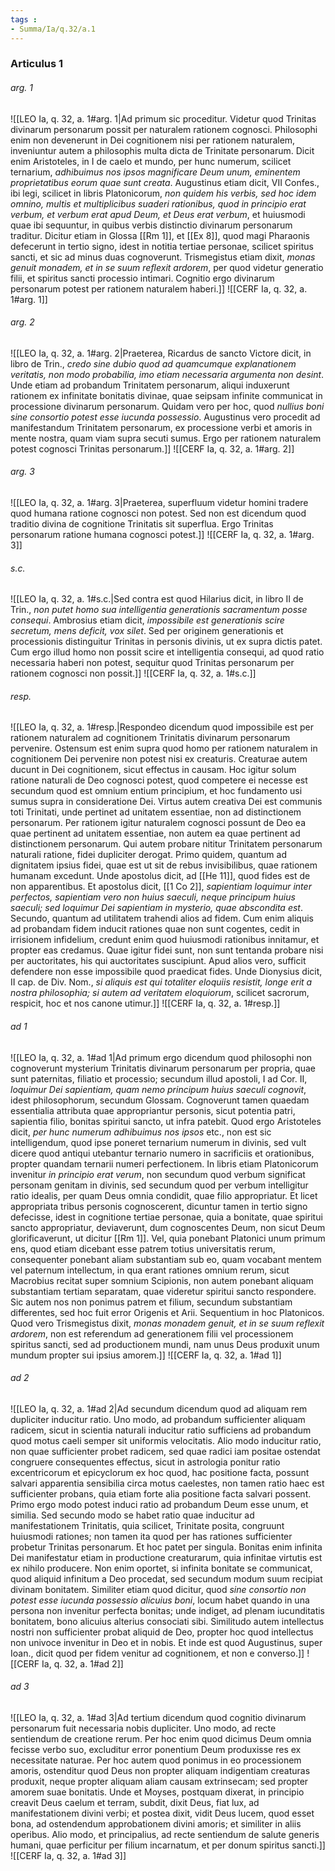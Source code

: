 ```yaml
---
tags : 
- Summa/Ia/q.32/a.1
---
```


### Articulus 1

###### arg. 1
![[LEO Ia, q. 32, a. 1#arg. 1|Ad primum sic proceditur. Videtur quod Trinitas divinarum personarum possit per naturalem rationem cognosci. Philosophi enim non devenerunt in Dei cognitionem nisi per rationem naturalem, inveniuntur autem a philosophis multa dicta de Trinitate personarum. Dicit enim Aristoteles, in I de caelo et mundo, per hunc numerum, scilicet ternarium, *adhibuimus nos ipsos magnificare Deum unum, eminentem proprietatibus eorum quae sunt creata*. Augustinus etiam dicit, VII Confes., ibi legi, scilicet in libris Platonicorum, *non quidem his verbis, sed hoc idem omnino, multis et multiplicibus suaderi rationibus, quod in principio erat verbum, et verbum erat apud Deum, et Deus erat verbum*, et huiusmodi quae ibi sequuntur, in quibus verbis distinctio divinarum personarum traditur. Dicitur etiam in Glossa [[Rm 1]], et [[Ex 8]], quod magi Pharaonis defecerunt in tertio signo, idest in notitia tertiae personae, scilicet spiritus sancti, et sic ad minus duas cognoverunt. Trismegistus etiam dixit, *monas genuit monadem, et in se suum reflexit ardorem*, per quod videtur generatio filii, et spiritus sancti processio intimari. Cognitio ergo divinarum personarum potest per rationem naturalem haberi.]]
![[CERF Ia, q. 32, a. 1#arg. 1]]

###### arg. 2
![[LEO Ia, q. 32, a. 1#arg. 2|Praeterea, Ricardus de sancto Victore dicit, in libro de Trin., *credo sine dubio quod ad quamcumque explanationem veritatis, non modo probabilia, imo etiam necessaria argumenta non desint*. Unde etiam ad probandum Trinitatem personarum, aliqui induxerunt rationem ex infinitate bonitatis divinae, quae seipsam infinite communicat in processione divinarum personarum. Quidam vero per hoc, quod *nullius boni sine consortio potest esse iucunda possessio*. Augustinus vero procedit ad manifestandum Trinitatem personarum, ex processione verbi et amoris in mente nostra, quam viam supra secuti sumus. Ergo per rationem naturalem potest cognosci Trinitas personarum.]]
![[CERF Ia, q. 32, a. 1#arg. 2]]

###### arg. 3
![[LEO Ia, q. 32, a. 1#arg. 3|Praeterea, superfluum videtur homini tradere quod humana ratione cognosci non potest. Sed non est dicendum quod traditio divina de cognitione Trinitatis sit superflua. Ergo Trinitas personarum ratione humana cognosci potest.]]
![[CERF Ia, q. 32, a. 1#arg. 3]]

###### s.c.
![[LEO Ia, q. 32, a. 1#s.c.|Sed contra est quod Hilarius dicit, in libro II de Trin., *non putet homo sua intelligentia generationis sacramentum posse consequi*. Ambrosius etiam dicit, *impossibile est generationis scire secretum, mens deficit, vox silet*. Sed per originem generationis et processionis distinguitur Trinitas in personis divinis, ut ex supra dictis patet. Cum ergo illud homo non possit scire et intelligentia consequi, ad quod ratio necessaria haberi non potest, sequitur quod Trinitas personarum per rationem cognosci non possit.]]
![[CERF Ia, q. 32, a. 1#s.c.]]

###### resp.
![[LEO Ia, q. 32, a. 1#resp.|Respondeo dicendum quod impossibile est per rationem naturalem ad cognitionem Trinitatis divinarum personarum pervenire. Ostensum est enim supra quod homo per rationem naturalem in cognitionem Dei pervenire non potest nisi ex creaturis. Creaturae autem ducunt in Dei cognitionem, sicut effectus in causam. Hoc igitur solum ratione naturali de Deo cognosci potest, quod competere ei necesse est secundum quod est omnium entium principium, et hoc fundamento usi sumus supra in consideratione Dei. Virtus autem creativa Dei est communis toti Trinitati, unde pertinet ad unitatem essentiae, non ad distinctionem personarum. Per rationem igitur naturalem cognosci possunt de Deo ea quae pertinent ad unitatem essentiae, non autem ea quae pertinent ad distinctionem personarum. Qui autem probare nititur Trinitatem personarum naturali ratione, fidei dupliciter derogat. Primo quidem, quantum ad dignitatem ipsius fidei, quae est ut sit de rebus invisibilibus, quae rationem humanam excedunt. Unde apostolus dicit, ad [[He 11]], quod fides est de non apparentibus. Et apostolus dicit, [[1 Co 2]], *sapientiam loquimur inter perfectos, sapientiam vero non huius saeculi, neque principum huius saeculi; sed loquimur Dei sapientiam in mysterio, quae abscondita est*. Secundo, quantum ad utilitatem trahendi alios ad fidem. Cum enim aliquis ad probandam fidem inducit rationes quae non sunt cogentes, cedit in irrisionem infidelium, credunt enim quod huiusmodi rationibus innitamur, et propter eas credamus. Quae igitur fidei sunt, non sunt tentanda probare nisi per auctoritates, his qui auctoritates suscipiunt. Apud alios vero, sufficit defendere non esse impossibile quod praedicat fides. Unde Dionysius dicit, II cap. de Div. Nom., *si aliquis est qui totaliter eloquiis resistit, longe erit a nostra philosophia; si autem ad veritatem eloquiorum*, scilicet sacrorum, respicit, hoc et nos canone utimur.]]
![[CERF Ia, q. 32, a. 1#resp.]]

###### ad 1
![[LEO Ia, q. 32, a. 1#ad 1|Ad primum ergo dicendum quod philosophi non cognoverunt mysterium Trinitatis divinarum personarum per propria, quae sunt paternitas, filiatio et processio; secundum illud apostoli, I ad Cor. II, *loquimur Dei sapientiam, quam nemo principum huius saeculi cognovit*, idest philosophorum, secundum Glossam. Cognoverunt tamen quaedam essentialia attributa quae appropriantur personis, sicut potentia patri, sapientia filio, bonitas spiritui sancto, ut infra patebit. Quod ergo Aristoteles dicit, *per hunc numerum adhibuimus nos ipsos* etc., non est sic intelligendum, quod ipse poneret ternarium numerum in divinis, sed vult dicere quod antiqui utebantur ternario numero in sacrificiis et orationibus, propter quandam ternarii numeri perfectionem. In libris etiam Platonicorum invenitur *in principio erat verum*, non secundum quod verbum significat personam genitam in divinis, sed secundum quod per verbum intelligitur ratio idealis, per quam Deus omnia condidit, quae filio appropriatur. Et licet appropriata tribus personis cognoscerent, dicuntur tamen in tertio signo defecisse, idest in cognitione tertiae personae, quia a bonitate, quae spiritui sancto appropriatur, deviaverunt, dum cognoscentes Deum, non sicut Deum glorificaverunt, ut dicitur [[Rm 1]]. Vel, quia ponebant Platonici unum primum ens, quod etiam dicebant esse patrem totius universitatis rerum, consequenter ponebant aliam substantiam sub eo, quam vocabant mentem vel paternum intellectum, in qua erant rationes omnium rerum, sicut Macrobius recitat super somnium Scipionis, non autem ponebant aliquam substantiam tertiam separatam, quae videretur spiritui sancto respondere. Sic autem nos non ponimus patrem et filium, secundum substantiam differentes, sed hoc fuit error Origenis et Arii. Sequentium in hoc Platonicos. Quod vero Trismegistus dixit, *monas monadem genuit, et in se suum reflexit ardorem*, non est referendum ad generationem filii vel processionem spiritus sancti, sed ad productionem mundi, nam unus Deus produxit unum mundum propter sui ipsius amorem.]]
![[CERF Ia, q. 32, a. 1#ad 1]]

###### ad 2
![[LEO Ia, q. 32, a. 1#ad 2|Ad secundum dicendum quod ad aliquam rem dupliciter inducitur ratio. Uno modo, ad probandum sufficienter aliquam radicem, sicut in scientia naturali inducitur ratio sufficiens ad probandum quod motus caeli semper sit uniformis velocitatis. Alio modo inducitur ratio, non quae sufficienter probet radicem, sed quae radici iam positae ostendat congruere consequentes effectus, sicut in astrologia ponitur ratio excentricorum et epicyclorum ex hoc quod, hac positione facta, possunt salvari apparentia sensibilia circa motus caelestes, non tamen ratio haec est sufficienter probans, quia etiam forte alia positione facta salvari possent. Primo ergo modo potest induci ratio ad probandum Deum esse unum, et similia. Sed secundo modo se habet ratio quae inducitur ad manifestationem Trinitatis, quia scilicet, Trinitate posita, congruunt huiusmodi rationes; non tamen ita quod per has rationes sufficienter probetur Trinitas personarum. Et hoc patet per singula. Bonitas enim infinita Dei manifestatur etiam in productione creaturarum, quia infinitae virtutis est ex nihilo producere. Non enim oportet, si infinita bonitate se communicat, quod aliquid infinitum a Deo procedat, sed secundum modum suum recipiat divinam bonitatem. Similiter etiam quod dicitur, quod *sine consortio non potest esse iucunda possessio alicuius boni*, locum habet quando in una persona non invenitur perfecta bonitas; unde indiget, ad plenam iucunditatis bonitatem, bono alicuius alterius consociati sibi. Similitudo autem intellectus nostri non sufficienter probat aliquid de Deo, propter hoc quod intellectus non univoce invenitur in Deo et in nobis. Et inde est quod Augustinus, super Ioan., dicit quod per fidem venitur ad cognitionem, et non e converso.]]
![[CERF Ia, q. 32, a. 1#ad 2]]

###### ad 3
![[LEO Ia, q. 32, a. 1#ad 3|Ad tertium dicendum quod cognitio divinarum personarum fuit necessaria nobis dupliciter. Uno modo, ad recte sentiendum de creatione rerum. Per hoc enim quod dicimus Deum omnia fecisse verbo suo, excluditur error ponentium Deum produxisse res ex necessitate naturae. Per hoc autem quod ponimus in eo processionem amoris, ostenditur quod Deus non propter aliquam indigentiam creaturas produxit, neque propter aliquam aliam causam extrinsecam; sed propter amorem suae bonitatis. Unde et Moyses, postquam dixerat, in principio creavit Deus caelum et terram, subdit, dixit Deus, fiat lux, ad manifestationem divini verbi; et postea dixit, vidit Deus lucem, quod esset bona, ad ostendendum approbationem divini amoris; et similiter in aliis operibus. Alio modo, et principalius, ad recte sentiendum de salute generis humani, quae perficitur per filium incarnatum, et per donum spiritus sancti.]]
![[CERF Ia, q. 32, a. 1#ad 3]]

